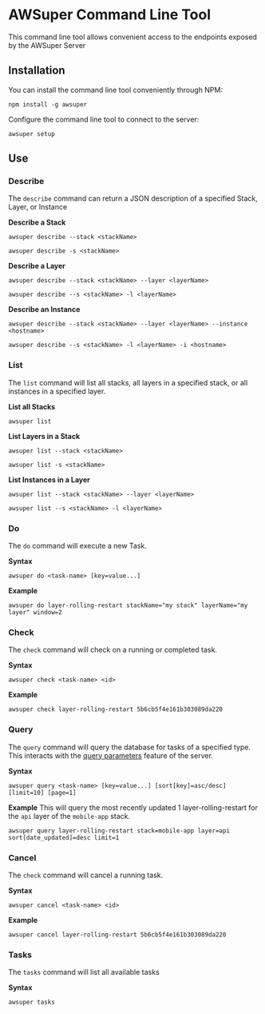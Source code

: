 # AWSuper Command Line Tool

This command line tool allows convenient access to the endpoints exposed by the AWSuper Server

## Installation

You can install the command line tool conveniently through NPM:

```shell
npm install -g awsuper
```

Configure the command line tool to connect to the server:

```shell
awsuper setup
```

## Use

### Describe

The `describe` command can return a JSON description of a specified Stack, Layer, or Instance

**Describe a Stack**
```shell
awsuper describe --stack <stackName>

awsuper describe -s <stackName>
```

**Describe a Layer**
```shell
awsuper describe --stack <stackName> --layer <layerName>

awsuper describe --s <stackName> -l <layerName>
```

**Describe an Instance**
```shell
awsuper describe --stack <stackName> --layer <layerName> --instance <hostname>

awsuper describe --s <stackName> -l <layerName> -i <hostname>
```

### List

The `list` command will list all stacks, all layers in a specified stack, or all instances in a specified layer.

**List all Stacks**
```shell
awsuper list
```

**List Layers in a Stack**
```shell
awsuper list --stack <stackName>

awsuper list -s <stackName>
```

**List Instances in a Layer**
```shell
awsuper list --stack <stackName> --layer <layerName>

awsuper list --s <stackName> -l <layerName>
```

### Do

The `do` command will execute a new Task.

**Syntax**
```shell
awsuper do <task-name> [key=value...]
```

**Example**
```shell
awsuper do layer-rolling-restart stackName="my stack" layerName="my layer" window=2
```

### Check

The `check` command will check on a running or completed task.

**Syntax**
```shell
awsuper check <task-name> <id>
```

**Example**
```shell
awsuper check layer-rolling-restart 5b6cb5f4e161b303089da220
```

### Query

The `query` command will query the database for tasks of a specified type. This interacts with the [query parameters](https://github.com/shawnrushefsky/awsuper/tree/master/server#query-parameters) feature of the server.

**Syntax**
```shell
awsuper query <task-name> [key=value...] [sort[key]=asc/desc] [limit=10] [page=1]
```

**Example**
This will query the most recently updated 1 layer-rolling-restart for the `api` layer of the `mobile-app` stack.

```shell
awsuper query layer-rolling-restart stack=mobile-app layer=api sort[date_updated]=desc limit=1
```

### Cancel

The `check` command will cancel a running task.

**Syntax**
```shell
awsuper cancel <task-name> <id>
```

**Example**
```shell
awsuper cancel layer-rolling-restart 5b6cb5f4e161b303089da220
```

### Tasks

The `tasks` command will list all available tasks

**Syntax**
```shell
awsuper tasks
```